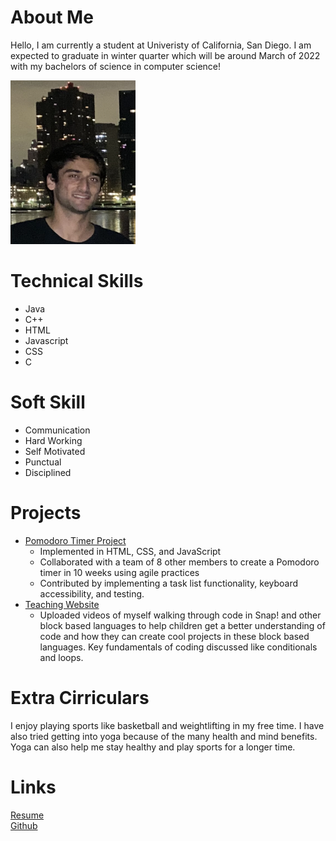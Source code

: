 # About Me
Hello, I am currently a student at Univeristy of California, San Diego. I am expected to graduate in winter quarter which will be around March of 2022 with my bachelors of science in computer science!

<img src="picture.png" alt="selfie" width="200"/>

# Technical Skills
- Java
- C++
- HTML
- Javascript
- CSS
- C

# Soft Skill
- Communication
- Hard Working
- Self Motivated
- Punctual
- Disciplined

# Projects
- [Pomodoro Timer Project](https://19lmyers.github.io/cse110-w21-group14/)
  - Implemented in HTML, CSS, and JavaScript
  - Collaborated with a team of 8 other members to create a Pomodoro timer in 10 weeks using agile practices 
  - Contributed by implementing a task list functionality, keyboard accessibility, and testing.
- [Teaching Website](https://jkhaliqi.github.io/Teaching-Portfolio-Web-Resource/)
  - Uploaded videos of myself walking through code in Snap! and other block based languages to help children get a better understanding of code and how they can create cool projects in these block based languages. Key fundamentals of coding discussed like conditionals and loops.

# Extra Cirriculars
I enjoy playing sports like basketball and weightlifting in my free time. I have also tried getting into yoga because of the many health and mind benefits. Yoga can also help me stay healthy and play sports for a longer time.  

# Links
[Resume](Khaliqi__Jacob.pdf) \
[Github](https://github.com/jkhaliqi)



